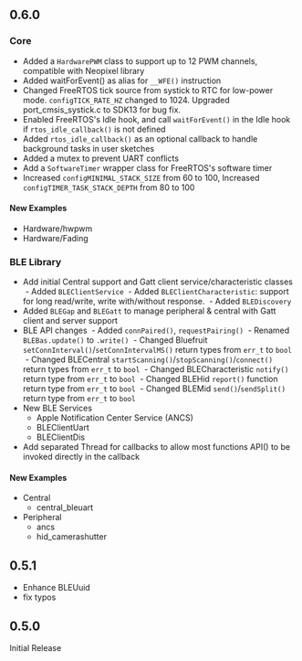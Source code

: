 ## 0.6.0

### Core

- Added a `HardwarePWM` class to support up to 12 PWM channels, compatible with Neopixel library
- Added waitForEvent() as alias for `__WFE()` instruction
- Changed FreeRTOS tick source from systick to RTC for low-power mode. `configTICK_RATE_HZ` changed to 1024. Upgraded port_cmsis_systick.c to SDK13 for bug fix.
- Enabled FreeRTOS's Idle hook, and call `waitForEvent()` in the Idle hook if `rtos_idle_callback()` is not defined
- Added `rtos_idle_callback()` as an optional callback to handle background tasks in user sketches
- Added a mutex to prevent UART conflicts
- Add a `SoftwareTimer` wrapper class for FreeRTOS's software timer
- Increased `configMINIMAL_STACK_SIZE` from 60 to 100, Increased `configTIMER_TASK_STACK_DEPTH` from 80 to 100

#### New Examples

- Hardware/hwpwm
- Hardware/Fading

### BLE Library

- Add initial Central support and Gatt client service/characteristic classes
  - Added `BLEClientService`
  - Added `BLEClientCharacteristic`: support for long read/write, write with/without response.
  - Added `BLEDiscovery`
- Added `BLEGap` and `BLEGatt` to manage peripheral & central with Gatt client and server support
- BLE API changes
  - Added `connPaired()`, `requestPairing()`
  - Renamed `BLEBas.update()` to `.write()`
  - Changed Bluefruit `setConnInterval()`/`setConnIntervalMS()` return types from `err_t` to `bool`
  - Changed BLECentral `startScanning()`/`stopScanning()`/`connect()` return types from `err_t` to `bool`
  - Changed BLECharacteristic `notify()` return type from `err_t` to `bool`
  - Changed BLEHid `report()` function return type from `err_t` to `bool`
  - Changed BLEMid `send()`/`sendSplit()` return type from `err_t` to `bool`
- New BLE Services
  - Apple Notification Center Service (ANCS)
  - BLEClientUart
  - BLEClientDis
- Add separated Thread for callbacks to allow most functions API() to be invoked directly in the callback

#### New Examples

- Central
  - central_bleuart
- Peripheral
  - ancs
  - hid_camerashutter

## 0.5.1

- Enhance BLEUuid
- fix typos

## 0.5.0

Initial Release
